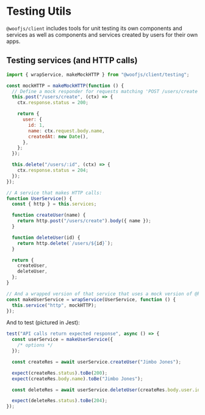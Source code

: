 # Testing Utils

`@woofjs/client` includes tools for unit testing its own components and services as well as components and services created by users for their own apps.

## Testing services (and HTTP calls)

```js
import { wrapService, makeMockHTTP } from "@woofjs/client/testing";

const mockHTTP = makeMockHTTP(function () {
  // Define a mock responder for requests matching 'POST /users/create'
  this.post("/users/create", (ctx) => {
    ctx.response.status = 200;

    return {
      user: {
        id: 1,
        name: ctx.request.body.name,
        createdAt: new Date(),
      },
    };
  });

  this.delete("/users/:id", (ctx) => {
    ctx.response.status = 204;
  });
});

// A service that makes HTTP calls:
function UserService() {
  const { http } = this.services;

  function createUser(name) {
    return http.post("/users/create").body({ name });
  }

  function deleteUser(id) {
    return http.delete(`/users/${id}`);
  }

  return {
    createUser,
    deleteUser,
  };
}

// And a wrapped version of that service that uses a mock version of @http:
const makeUserService = wrapService(UserService, function () {
  this.service("http", mockHTTP);
});
```

And to test (pictured in Jest):

```js
test("API calls return expected response", async () => {
  const userService = makeUserService({
    /* options */
  });

  const createRes = await userService.createUser("Jimbo Jones");

  expect(createRes.status).toBe(200);
  expect(createRes.body.name).toBe("Jimbo Jones");

  const deleteRes = await userService.deleteUser(createRes.body.user.id);

  expect(deleteRes.status).toBe(204);
});
```

